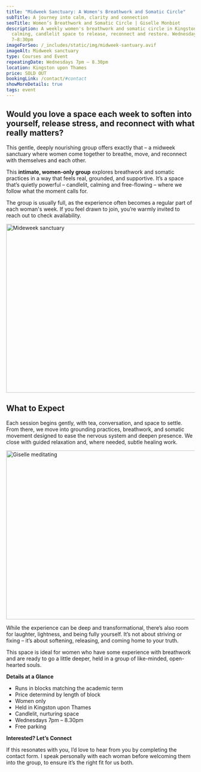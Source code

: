 ```yaml
---
title: "Midweek Sanctuary: A Women's Breathwork and Somatic Circle"
subTitle: A journey into calm, clarity and connection
seoTitle: Women’s Breathwork and Somatic Circle | Giselle Monbiot
description: A weekly women's breathwork and somatic circle in Kingston – a
  calming, candlelit space to release, reconnect and restore. Wednesdays
  7–8:30pm
imageForSeo: /_includes/static/img/midweek-santuary.avif
imageAlt: Midweek sanctuary
type: Courses and Event
repeatingDate: Wednesdays 7pm – 8.30pm
location: Kingston upon Thames
price: SOLD OUT
bookingLink: /contact/#contact
showMoreDetails: true
tags: event
---
```

## **Would you love a space each week to soften into yourself, release stress, and reconnect with what really matters?**

This gentle, deeply nourishing group offers exactly that – a midweek sanctuary where women come together to breathe, move, and reconnect with themselves and each other.

This **intimate, women-only group** explores breathwork and somatic practices in a way that feels real, grounded, and supportive. It’s a space that’s quietly powerful – candlelit, calming and free-flowing – where we follow what the moment calls for.

The group is usually full, as the experience often becomes a regular part of each woman's week. If you feel drawn to join, you’re warmly invited to reach out to check availability.

<img src="/_includes/static/img/midweek-santuary.avif" alt="Mideweek sanctuary" title="Mideweek sanctuary" class="Centre" width="600px" height="450px" loading="lazy"/>

## **What to Expect**

Each session begins gently, with tea, conversation, and space to settle. From there, we move into grounding practices, breathwork, and somatic movement designed to ease the nervous system and deepen presence. We close with guided relaxation and, where needed, subtle healing work.

<img src="/_includes/static/img/giselle-meditating.avif" alt="Giselle meditating" title="Giselle meditating" class="Right" width="600px" height="450px" loading="lazy"/>

While the experience can be deep and transformational, there’s also room for laughter, lightness, and being fully yourself. It’s not about striving or fixing – it’s about softening, releasing, and coming home to your truth.

This space is ideal for women who have some experience with breathwork and are ready to go a little deeper, held in a group of like-minded, open-hearted souls.

**Details at a Glance**

* Runs in blocks matching the academic term
* Price determind by length of block
* Women only
* Held in Kingston upon Thames
* Candlelit, nurturing space
* Wednesdays 7pm – 8.30pm
* Free parking

**Interested? Let’s Connect**

If this resonates with you, I’d love to hear from you by completing the contact form. I speak personally with each woman before welcoming them into the group, to ensure it’s the right fit for us both.
